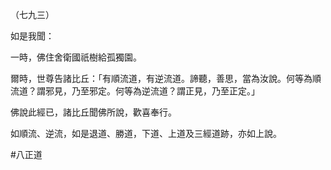 （七九三）

如是我聞：

一時，佛住舍衛國祇樹給孤獨園。

爾時，世尊告諸比丘：「有順流道，有逆流道。諦聽，善思，當為汝說。何等為順流道？謂邪見，乃至邪定。何等為逆流道？謂正見，乃至正定。」

佛說此經已，諸比丘聞佛所說，歡喜奉行。

如順流、逆流，如是退道、勝道，下道、上道及三經道跡，亦如上說。



#八正道
